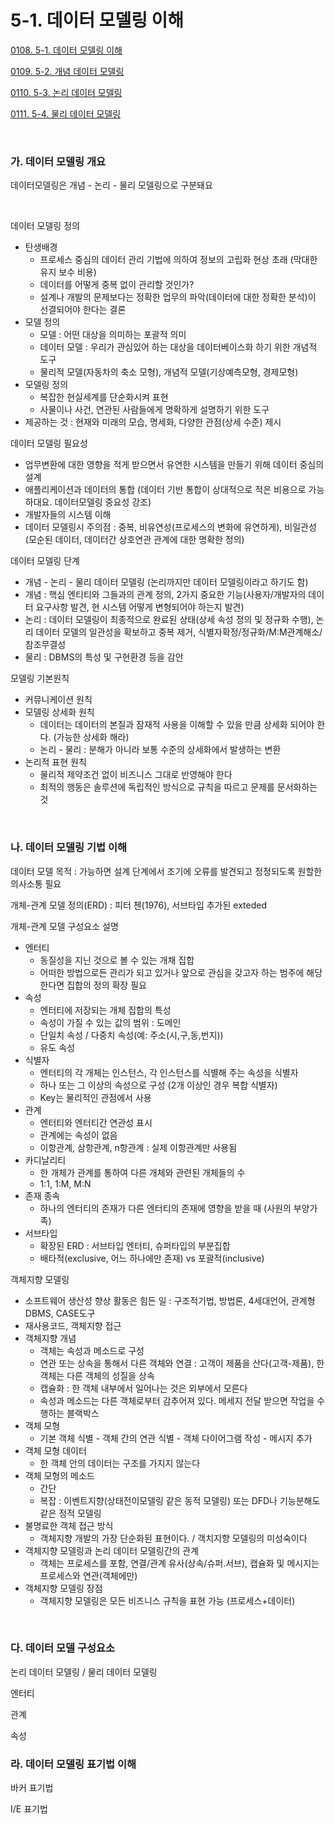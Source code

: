 # 5-1. 데이터 모델링 이해

<p> <a href="./study_0108.html">0108. 5-1. 데이터 모델링 이해</a> </p>
<p> <a href="./study_0109.html">0109. 5-2. 개념 데이터 모델링</a> </p>
<p> <a href="./study_0110.html">0110. 5-3. 논리 데이터 모델링</a> </p>
<p> <a href="./study_0111.html">0111. 5-4. 물리 데이터 모델링</a> </p>

<br>

### **가. 데이터 모델링 개요** 

데이터모델링은 개념 - 논리 - 물리 모델링으로 구분돼요

<br>

데이터 모델링 정의
- 탄생배경
  - 프로세스 중심의 데이터 관리 기법에 의하여 정보의 고립화 현상 초래 (막대한 유지 보수 비용)
  - 데이터를 어떻게 중복 없이 관리할 것인가?
  - 설계나 개발의 문제보다는 정확한 업무의 파악(데이터에 대한 정확한 분석)이 선결되어야 한다는 결론
- 모델 정의
  - 모델 : 어떤 대상을 의미하는 포괄적 의미
  - 데이터 모델 : 우리가 관심있어 하는 대상을 데이터베이스화 하기 위한 개념적 도구
  - 물리적 모델(자동차의 축소 모형), 개념적 모델(기상예측모형, 경제모형)
- 모델링 정의
  - 복잡한 현실세계를 단순화시켜 표현
  - 사물이나 사건, 연관된 사람들에게 명확하게 설명하기 위한 도구
- 제공하는 것 : 현재와 미래의 모습, 명세화, 다양한 관점(상세 수준) 제시

데이터 모델링 필요성
- 업무변환에 대한 영향을 적게 받으면서 유연한 시스템을 만들기 위해 데이터 중심의 설계
- 애플리케이션과 데이터의 통합 (데이터 기반 통합이 상대적으로 적은 비용으로 가능하대요. 데이터모델링 중요성 강조)
- 개발자들의 시스템 이해
- 데이터 모델링시 주의점 : 중복, 비유연성(프로세스의 변화에 유연하게), 비일관성(모순된 데이터, 데이터간 상호연관 관계에 대한 명확한 정의)

데이터 모델링 단계
- 개념 - 논리 - 물리 데이터 모델링 (논리까지만 데이터 모델링이라고 하기도 함)
- 개념 : 핵심 엔티티와 그들과의 관계 정의, 2가지 중요한 기능(사용자/개발자의 데이터 요구사항 발견, 현 시스템 어떻게 변형되어야 하는지 발견)
- 논리 : 데이터 모델링이 최종적으로 완료된 상태(상세 속성 정의 및 정규화 수행), 논리 데이터 모델의 일관성을 확보하고 중복 제거, 식별자확정/정규화/M:M관계해소/참조무결성
- 물리 : DBMS의 특성 및 구현환경 등을 감안

모델링 기본원칙
- 커뮤니케이션 원칙
- 모델링 상세화 원칙
  - 데이터는 데이터의 본질과 잠재적 사용을 이해할 수 있을 만큼 상세화 되어야 한다.  (가능한 상세화 해라)
  - 논리 - 물리 : 분해가 아니라 보통 수준의 상세화에서 발생하는 변환
- 논리적 표현 원칙
  - 물리적 제약조건 없이 비즈니스 그대로 반영해야 한다
  - 최적의 행동은 솔루션에 독립적인 방식으로 규칙을 따르고 문제를 문서화하는 것

<br>


### **나. 데이터 모델링 기법 이해** 

데이터 모델 목적 : 가능하면 설계 단계에서 조기에 오류를 발견되고 정정되도록 원할한 의사소통 필요

개체-관계 모델 정의(ERD) : 피터 첸(1976), 서브타입 추가된 exteded

개체-관계 모델 구성요소 설명
- 엔터티
  - 동질성을 지닌 것으로 볼 수 있는 개채 집합
  - 어떠한 방법으로든 관리가 되고 있거나 앞으로 관심을 갖고자 하는 범주에 해당한다면 집합의 정의 확장 필요
- 속성
  - 엔터티에 저장되는 개체 집합의 특성
  - 속성이 가질 수 있는 값의 범위 : 도메인
  - 단일치 속성 / 다중치 속성(예: 주소(시,구,동,번지))
  - 유도 속성
- 식별자
  - 엔터티의 각 개체는 인스턴스, 각 인스턴스를 식별해 주는 속성을 식별자
  - 하나 또는 그 이상의 속성으로 구성 (2개 이상인 경우 복합 식별자)
  - Key는 물리적인 관점에서 사용
- 관계
  - 엔터티와 엔터티간 연관성 표시
  - 관계에는 속성이 없음
  - 이항관계, 삼항관계, n항관계 : 실제 이항관계만 사용됨
- 카디날리티
  - 한 개체가 관계를 통하여 다른 개체와 관련된 개체들의 수
  - 1:1, 1:M, M:N
- 존재 종속
  - 하나의 엔터티의 존재가 다른 엔터티의 존재에 영향을 받을 때 (사원의 부양가족)
- 서브타입
  - 확장된 ERD : 서브타입 엔터티, 슈퍼타입의 부분집합
  - 배타적(exclusive, 어느 하나에만 존재) vs 포괄적(inclusive)

객체지향 모델링
- 소프트웨어 생산성 향상 활동은 힘든 일 : 구조적기법, 방법론, 4세대언어, 관계형DBMS, CASE도구
- 재사용코드, 객체지향 접근
- 객체지향 개념
  - 객체는 속성과 메소드로 구성
  - 연관 또는 상속을 통해서 다른 객체와 연결 : 고객이 제품을 산다(고객-제품), 한 객체는 다른 객체의 성질을 상속
  - 캡슐화 : 한 객체 내부에서 일어나는 것은 외부에서 모른다
  - 속성과 메소드는 다른 객체로부터 감추어져 있다. 메세지 전달 받으면 작업을 수행하는 블랙박스
- 객체 모형
  - 기본 객체 식별 - 객체 간의 연관 식별 - 객체 다이어그램 작성 - 메시지 추가
- 객체 모형 데이터
  - 한 객체 안의 데이터는 구조를 가지지 않는다
- 객체 모형의 메소드
  - 간단
  - 복잡 : 이벤트지향(상태전이모델링 같은 동적 모델링) 또는 DFD나 기능분해도 같은 정적 모델링
- 불명료한 객체 접근 방식
  - 객체지향 개발의 가장 단순화된 표현이다. / 객치지향 모델링의 미성숙이다
- 객체지향 모델링과 논리 데이터 모델링간의 관계
  - 객체는 프로세스를 포함, 연결/관계 유사(상속/슈퍼.서브), 캡슐화 및 메시지는 프로세스와 연관(객체에만)
- 객체지향 모델링 장점
  - 객체지향 모델링은 모든 비즈니스 규칙을 표현 가능 (프로세스+데이터)

<br>


### **다. 데이터 모델 구성요소** 

논리 데이터 모델링 / 물리 데이터 모델링

엔터티

관계

속성

### **라. 데이터 모델링 표기법 이해** 

바커 표기법

I/E 표기법